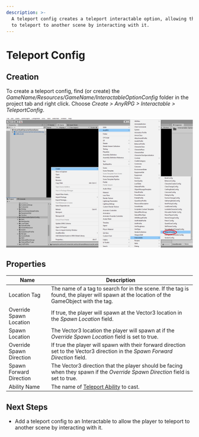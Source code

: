 ```yaml
---
description: >-
  A teleport config creates a teleport interactable option, allowing the player
  to teleport to another scene by interacting with it.
---
```


# Teleport Config

## Creation

To create a teleport config, find (or create) the _GameName/Resources/GameName/InteractableOptionConfig_ folder in the project tab and right click.  Choose _Create > AnyRPG > Interactable > TeleportConfig_.

![](<../../.gitbook/assets/image (2) (2) (3).png>)

## Properties

| Name                     | Description                                                                                                                               |
| ------------------------ | ----------------------------------------------------------------------------------------------------------------------------------------- |
| Location Tag             | The name of a tag to search for in the scene.  If the tag is found, the player will spawn at the location of the GameObject with the tag. |
| Override Spawn Location  | If true, the player will spawn at the Vector3 location in the _Spawn Location_ field.                                                     |
| Spawn Location           | The Vector3 location the player will spawn at if the _Override Spawn Location_ field is set to true.                                      |
| Override Spawn Direction | If true the player will spawn with their forward direction set to the Vector3 direction in the _Spawn Forward Direction_ field.           |
| Spawn Forward Direction  | The Vector3 direction that the player should be facing when they spawn if the _Override Spawn Direction_ field is set to true.            |
| Ability Name             | The name of [Teleport Ability](../abilities/) to cast.                                                                                    |

## Next Steps

* Add a teleport config to an Interactable to allow the player to teleport to another scene by interacting with it.
